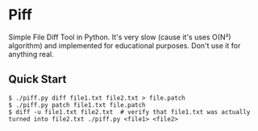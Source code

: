 # Piff

Simple File Diff Tool in Python. It's very slow (cause it's uses O(N²) algorithm) and implemented for educational purposes. Don't use it for anything real.

## Quick Start

```console
$ ./piff.py diff file1.txt file2.txt > file.patch
$ ./piff.py patch file1.txt file.patch
$ diff -u file1.txt file2.txt  # verify that file1.txt was actually turned into file2.txt ./piff.py <file1> <file2>
```

